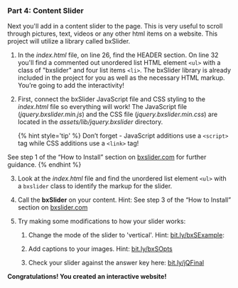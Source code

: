 ### Part 4:  Content Slider

Next you'll add in a content slider to the page.  This is very useful to scroll through pictures, text, videos or any other html items on a website.  This project will utilize a library called bxSlider.

1. In the _index.html_ file, on line 26, find the HEADER section.  On line 32 you'll find a commented out unordered list HTML element `<ul>` with a class of "bxslider" and four list items `<li>`.  The bxSlider library is already included in the project for you as well as the necessary HTML markup.  You’re going to add the interactivity!

2. First, connect the bxSlider JavaScript file and CSS styling to the _index.html_ file so everything will work!  The JavaScript file (_jquery.bxslider.min.js_) and the CSS file (_jquery.bxslider.min.css_) are located in the _assets/lib/jquery.bxslider_ directory.  

   {% hint style='tip' %}
Don’t forget - JavaScript additions use a `<script>` tag while CSS additions use a `<link>` tag!

See step 1 of the “How to Install” section on [bxslider.com](http://bxslider.com) for further guidance.
   {% endhint %}

3. Look at the _index.html_ file and find the unordered list element `<ul>` with a `bxslider` class to identify the markup for the slider.

4. Call the **bxSlider** on your content.  Hint: See step 3 of  the “How to Install” section on [bxslider.com](http://bxslider.com/)

5. Try making some modifications to how your slider works:

   1. Change the mode of the slider to 'vertical'. Hint: [bit.ly/bxSExample](http://bit.ly/bxSExample):
   2. Add captions to your images. Hint: [bit.ly/bxSOpts](http://bit.ly/bxSOpts)

   3. Check your slider against the answer key here: [bit.ly/jQFinal](http://bit.ly/jQFinal)

**Congratulations!  You created an interactive website!**
